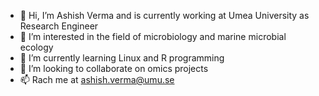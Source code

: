 - 👋 Hi, I’m Ashish Verma and is currently working at Umea University as Research Engineer
- 👀 I’m interested in the field of microbiology and marine microbial ecology
- 🌱 I’m currently learning Linux and R programming
- 💞️ I’m looking to collaborate on omics projects
- 📫 Rach me at ashish.verma@umu.se

<!---
asve02/asve02 is a ✨ special ✨ repository because its `README.md` (this file) appears on your GitHub profile.
You can click the Preview link to take a look at your changes.
--->
